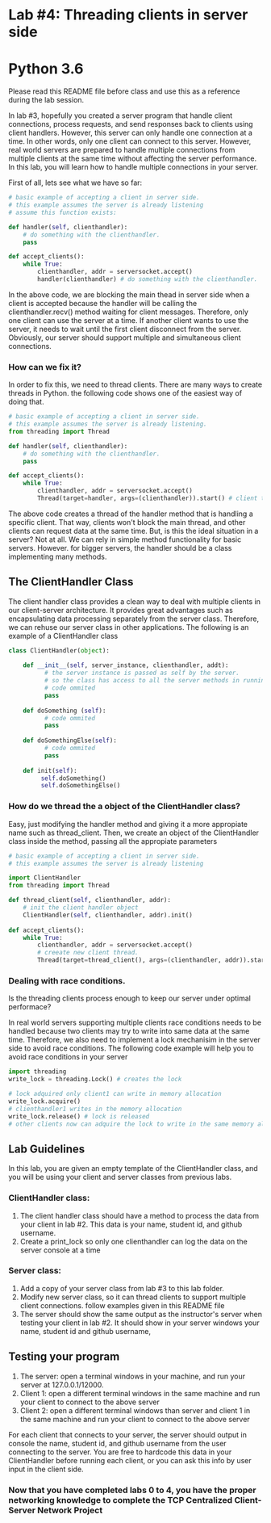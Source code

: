 # Lab #4: Threading clients in server side 
# Python 3.6
Please read this README file before class and use this as a reference during the lab session. 

In lab #3, hopefully you created a server program that handle client connections, process requests, and 
send responses back to clients using client handlers. However, this server can only handle one connection
at a time. In other words, only one client can connect to this server. However, real world servers are 
prepared to handle multiple connections from multiple clients at the same time without affecting the server
performance. In this lab, you will learn how to handle multiple connections in your server. 

First of all, lets see what we have so far: 

```python
# basic example of accepting a client in server side.
# this example assumes the server is already listening
# assume this function exists:

def handler(self, clienthandler):
    # do something with the clienthandler.
    pass

def accept_clients():
    while True:
        clienthandler, addr = serversocket.accept() 
        handler(clienthandler) # do something with the clienthandler. 
```
In the above code, we are blocking the main thead in server side when a client is accepted because the 
handler will be calling the clienthandler.recv() method waiting for client messages. Therefore, only one 
client can use the server at a time. If another client wants to use the server, it needs to wait until the
first client disconnect from the server. Obviously, our server should support multiple and simultaneous
client connections. 

### How can we fix it? 

In order to fix this, we need to thread clients. There are many ways to create threads in Python. 
the following code shows one of the easiest way of doing that. 

```python
# basic example of accepting a client in server side.
# this example assumes the server is already listening. 
from threading import Thread

def handler(self, clienthandler):
    # do something with the clienthandler.
    pass

def accept_clients():
    while True:
        clienthandler, addr = serversocket.accept()
        Thread(target=handler, args=(clienthandler)).start() # client thread started   
```

The above code creates a thread of the handler method that is handling a specific client. That way, clients
won't block the main thread, and other clients can request data at the same time. But, is this the ideal 
situation in a server? Not at all. We can rely in simple method functionality for basic servers. However. 
for bigger servers, the handler should be a class implementing many methods. 

## The ClientHandler Class 

The client handler class provides a clean way to deal with multiple clients in our client-server architecture.
It provides great advantages such as encapsulating data processing separately from the server class. Therefore, 
we can rehuse our server class in other applications. The following is an example of a ClientHandler class

```python
class ClientHandler(object):
 
    def __init__(self, server_instance, clienthandler, addt):
          # the server instance is passed as self by the server. 
          # so the class has access to all the server methods in running time
          # code ommited
          pass
   
    def doSomething (self):
          # code ommited 
          pass
    
    def doSomethingElse(self):
          # code ommited
          pass
    
    def init(self):
         self.doSomething()
         self.doSomethingElse()

```

### How do we thread the a object of the ClientHandler class?

Easy, just modifying the handler method and giving it a more appropiate name such as thread_client. Then, we
create an object of the ClientHandler class inside the method, passing all the appropiate parameters 

```python
# basic example of accepting a client in server side.
# this example assumes the server is already listening

import ClientHandler 
from threading import Thread

def thread_client(self, clienthandler, addr):
    # init the client handler object
    ClientHandler(self, clienthandler, addr).init()
   
def accept_clients():
    while True:
        clienthandler, addr = serversocket.accept() 
        # creeate new client thread. 
        Thread(target=thread_client(), args=(clienthandler, addr)).start() 
```

### Dealing with race conditions. 

Is the threading clients process enough to keep our server under optimal performace? 

In real world servers supporting multiple clients race conditions needs to be handled because two clients
may try to write into same data at the same time. Therefore, we also need to implement a lock mechanisim in 
the server side to avoid race conditions. The following code example will help you to avoid race conditions in 
your server

```python
import threading
write_lock = threading.Lock() # creates the lock

# lock adquired only client1 can write in memory allocation
write_lock.acquire() 
# clienthandler1 writes in the memory allocation
write_lock.release() # lock is released
# other clients now can adquire the lock to write in the same memory allocation. 
```

## Lab Guidelines 

In this lab, you are given an empty template of the ClientHandler class, and you will be using your client
and server classes from previous labs.

### ClientHandler class: 
1. The client handler class should have a method to process the data from your client in lab #2. This data is
your name, student id, and github username.
2. Create a print_lock so only one clienthandler can log the data on the server console at a time

### Server class: 
1. Add a copy of your server class from lab #3 to this lab folder.
2. Modify new server class, so it can thread clients to support multiple client connections. follow examples given 
in this README file
2. The server should show the same output as the instructor's server when testing your client in lab #2. 
It should show in your server windows your name, student id and github username, 

## Testing your program

1. The server: open a terminal windows in your machine, and run your server at 127.0.0.1/12000. 
2. Client 1: open a different terminal windows in the same machine and run your client to connect to the
above server 
3. Client 2: open a different terminal windows than server and client 1 in the same machine and run your client to connect to the
above server 

For each client that connects to your server, the server should output in console the name, student id, and 
github username from the user connecting to the server. You are free to hardcode this data in your
ClientHandler before running each client, or you can ask this info by user input in the client side. 

### Now that you have completed labs 0 to 4, you have the proper networking knowledge to complete the TCP Centralized Client-Server Network Project








